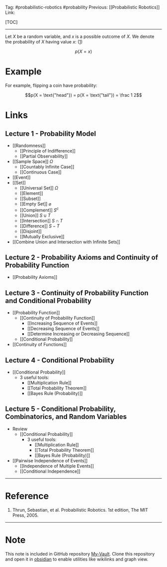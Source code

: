 Tag: #probabilistic-robotics #probability
Previous: [[Probabilistic Robotics]]
Link: 

[TOC]

---

Let $X$ be a random variable, and $x$ is a possible outcome of $X$. We denote the probability of $X$ having value $x$: (<u>1</u>)

$$p(X = x)$$

# Example

For example, flipping a coin have probability:

$$p(X = \text{"head"}) = p(X = \text{"tail"}) = \frac 1 2$$

# Links

## Lecture 1 - Probability Model

- [[Randomness]]
	- [[Principle of Indifference]]
	- [[Partial Observability]]
- [[Sample Space]] $\Omega$
	- [[Countably Infinite Case]]
	- [[Continuous Case]]
- [[Event]]
- [[Set]]
	- [[Universal Set]] $\Omega$
	- [[Element]]
	- [[Subset]]
	- [[Empty Set]] $\varnothing$
	- [[Complement]] $S^c$
	- [[Union]] $S \cup T$
	- [[Intersection]] $S \cap T$
	- [[Difference]] $S - T$
	- [[Disjoint]]
	- [[Mutually Exclusive]]
- [[Combine Union and Intersection with Infinite Sets]]

## Lecture 2 - Probability Axioms and Continuity of Probability Function

- [[Probability Axioms]]

## Lecture 3 - Continuity of Probability Function and Conditional Probability

- [[Probability Function]]
	- [[Continuity of Probability Function]]
		- [[Increasing Sequence of Events]]
		- [[Decreasing Sequence of Events]]
		- [[Determine Increasing or Decreasing Sequence]]
	- [[Conditional Probability]]
- [[Continuity of Functions]]

## Lecture 4 - Conditional Probability

- [[Conditional Probability]]
	- 3 useful tools:
		- [[Multiplication Rule]]
		- [[Total Probability Theorem]]
		- [[Bayes Rule (Probability)]]

## Lecture 5 - Conditional Probability, Combinatorics, and Random Variables

- Review
	- [[Conditional Probability]]
		- 3 useful tools:
			- [[Multiplication Rule]]
			- [[Total Probability Theorem]]
			- [[Bayes Rule (Probability)]]
- [[Pairwise Independence of Events]]
	- [[Independence of Multiple Events]]
	- [[Conditional Independence]]

---

# Reference

1. Thrun, Sebastian, et al. Probabilistic Robotics. 1st edition, The MIT Press, 2005.

---

# Note

This note is included in GitHub repository [My-Vault](https://github.com/LittleD3092/My-Vault.git). Clone this repository and open it in [obsidian](https://obsidian.md/) to enable utilities like wikilinks and graph view.